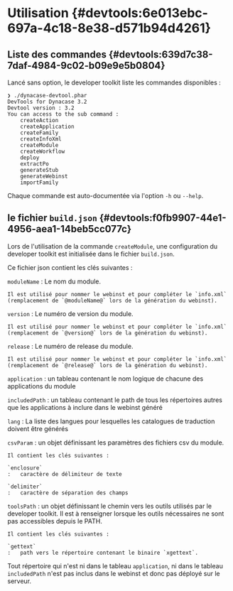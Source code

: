 # Utilisation {#devtools:6e013ebc-697a-4c18-8e38-d571b94d4261}

## Liste des commandes {#devtools:639d7c38-7daf-4984-9c02-b09e9e5b0804}

Lancé sans option, le developer toolkit liste les commandes disponibles :

    ❯ ./dynacase-devtool.phar
    DevTools for Dynacase 3.2
    Devtool version : 3.2
    You can access to the sub command : 
        createAction
        createApplication
        createFamily
        createInfoXml
        createModule
        createWorkflow
        deploy
        extractPo
        generateStub
        generateWebinst
        importFamily

Chaque commande est auto-documentée via l'option `-h` ou `--help`.

## le fichier `build.json` {#devtools:f0fb9907-44e1-4956-aea1-14beb5cc077c}

Lors de l'utilisation de la commande `createModule`,
une configuration du developer toolkit est initialisée dans le fichier `build.json`.

Ce fichier json contient les clés suivantes :

`moduleName`
:   Le nom du module.
    
    Il est utilisé pour nommer le webinst et pour compléter le `info.xml`
    (remplacement de `@moduleName@` lors de la génération du webinst).

`version`
:   Le numéro de version du module.
    
    Il est utilisé pour nommer le webinst et pour compléter le `info.xml`
    (remplacement de `@version@` lors de la génération du webinst).

`release`
:   Le numéro de release du module.
    
    Il est utilisé pour nommer le webinst et pour compléter le `info.xml`
    (remplacement de `@release@` lors de la génération du webinst).

`application`
:   un tableau contenant le nom logique de chacune des applications du module

`includedPath`
:   un tableau contenant le path de tous les répertoires autres que les applications à inclure dans le webinst généré

`lang`
:   La liste des langues pour lesquelles les catalogues de traduction doivent être générés

`csvParam`
:   un objet définissant les paramètres des fichiers csv du module.
    
    Il contient les clés suivantes :
    
    `enclosure`
    :   caractère de délimiteur de texte
    
    `delimiter`
    :   caractère de séparation des champs

`toolsPath`
:   un objet définissant le chemin vers les outils utilisés par le developer toolkit.
    Il est à renseigner lorsque les outils nécessaires ne sont pas accessibles depuis le PATH.
    
    Il contient les clés suivantes :
    
    `gettext`
    :   path vers le répertoire contenant le binaire `xgettext`.

<span class="flag inline nota-bene"></span> Tout répertoire qui n'est ni dans le tableau `application`,
ni dans le tableau `includedPath` n'est pas inclus dans le webinst et donc pas déployé sur le serveur.
